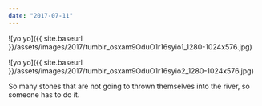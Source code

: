 ```yaml
---
date: "2017-07-11"
---
```


![yo yo]({{ site.baseurl }}/assets/images/2017/tumblr_osxam9OduO1r16syio1_1280-1024x576.jpg)

![yo yo]({{ site.baseurl }}/assets/images/2017/tumblr_osxam9OduO1r16syio2_1280-1024x576.jpg)

So many stones that are not going to thrown themselves into the river, so someone has to do it.
